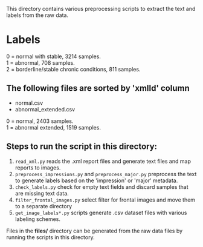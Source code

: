 This directory contains various preprocessing scripts to extract the text and labels from the raw data.  


# Labels

0 = normal with stable, 3214 samples.   
1 = abnormal, 708 samples.   
2 = borderline/stable chronic conditions, 811 samples.   

## The following files are sorted by 'xmlId' column
- normal.csv
- abnormal_extended.csv

0 = normal, 2403 samples.   
1 = abnormal extended, 1519 samples.   


## Steps to run the script in this directory:
1. `read_xml.py` reads the .xml report files and generate text files and map reports to images.
2. `preprocess_impressions.py` and `preprocess_major.py` preprocess the text to generate labels based on the 'impression' or 'major' metadata.
3. `check_labels.py` check for empty text fields and discard samples that are missing text data.
4. `filter_frontal_images.py` select filter for frontal images and move them to a separate directory
5. `get_image_labels*.py` scripts generate .csv dataset files with various labeling schemes.

Files in the **files/** directory can be generated from the raw data files by running the scripts in this directory.

